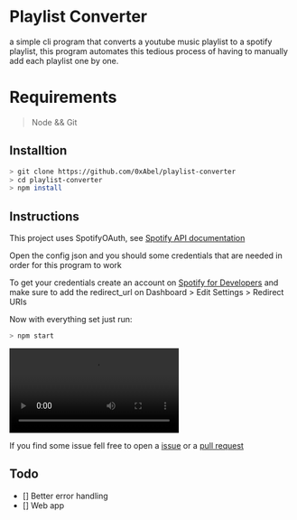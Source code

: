 # Playlist Converter

a simple cli program that converts a youtube music playlist to a spotify playlist, this program automates this tedious process of having to manually add each playlist one by one. 

# Requirements
> Node && Git

## Installtion
```bash
> git clone https://github.com/0xAbel/playlist-converter
> cd playlist-converter
> npm install
```

## Instructions

This project uses SpotifyOAuth, see [Spotify API documentation](https://developer.spotify.com/documentation/general/guides/authorization/)

Open the config json and you should some credentials that are needed in order for this program to work

To get your credentials create an account on [Spotify for Developers](https://developer.spotify.com/) and make sure to add the redirect_url on Dashboard > Edit Settings > Redirect URIs

Now with everything set just run:

```bash
> npm start
```

![](example.mov)


If you find some issue fell free to open a [issue](https://github.com/0xAbel/playlist-converter/issues) or a [pull request](https://github.com/0xAbel/playlist-convereter/pulls)

## Todo
- [] Better error handling
- [] Web app


